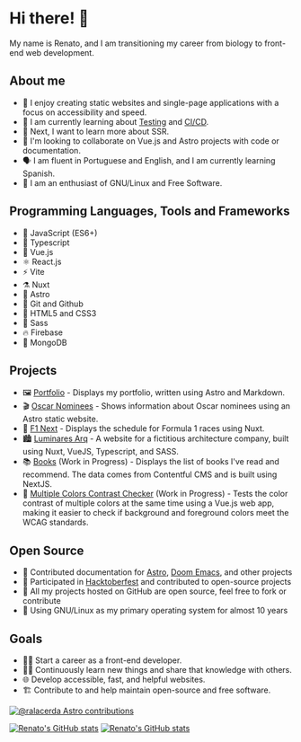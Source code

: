 # Hi there! 👋

My name is Renato, and I am transitioning my career from biology to front-end web development.

## About me

- 🔭 I enjoy creating static websites and single-page applications with a focus on accessibility and speed.
- 🌱 I am currently learning about [Testing](https://github.com/ralacerda/vitest-react-learning) and [CI/CD](https://github.com/ralacerda/learning-gh-actions).
- 📌 Next, I want to learn more about SSR.
- 👯 I'm looking to collaborate on Vue.js and Astro projects with code or documentation.
- 🗣️ I am fluent in Portuguese and English, and I am currently learning Spanish.
- 🐧 I am an enthusiast of GNU/Linux and Free Software.

## Programming Languages, Tools and Frameworks

- 🧩 JavaScript (ES6+)
- 🥽 Typescript
- 🧪 Vue.js
- ⚛️ React.js
- ⚡ Vite
- ⚗️ Nuxt
- 🚀 Astro
- 🐙 Git and Github
- 🌈 HTML5 and CSS3
- 💄 Sass
- 🔥 Firebase
- 🍃 MongoDB

## Projects

- 🖼️ [Portfolio](http://ralacerda-portfolio.netlify.app/) - Displays my portfolio, written using Astro and Markdown.
- 🎬 [Oscar Nominees](https://sequelamovies.web.app/) - Shows information about Oscar nominees using an Astro static website.
- 🏁 [F1 Next](https://f1next.netlify.app/) - Displays the schedule for Formula 1 races using Nuxt.
- 🏙️ [Luminares Arq](https://luminares-arq.netlify.app/) - A website for a fictitious architecture company, built using Nuxt, VueJS, Typescript, and SASS.
- 📚 [Books](https://ralacerda-books.netlify.app/) (Work in Progress) - Displays the list of books I've read and recommend. The data comes from Contentful CMS and is built using NextJS.
- 🎨 [Multiple Colors Contrast Checker](https://multiple-contrast-checker.netlify.app/) (Work in Progress) - Tests the color contrast of multiple colors at the same time using a Vue.js web app, making it easier to check if background and foreground colors meet the WCAG standards.

## Open Source

- 🤝 Contributed documentation for [Astro](https://astro.build/), [Doom Emacs](https://github.com/doomemacs/doomemacs), and other projects
- 🎃 Participated in [Hacktoberfest](https://hacktoberfest.com/) and contributed to open-source projects
- 📖 All my projects hosted on GitHub are open source, feel free to fork or contribute
- 🦬 Using GNU/Linux as my primary operating system for almost 10 years


## Goals

- 👨‍💻 Start a career as a front-end developer.
- 👨‍🎓 Continuously learn new things and share that knowledge with others.
- 🌐 Develop accessible, fast, and helpful websites.
- 🏗️ Contribute to and help maintain open-source and free software.


[![@ralacerda Astro contributions](https://astro.badg.es/v1/contributor/ralacerda.svg)](https://astro.badg.es/v1/contributor/ralacerda/)

[![Renato's GitHub stats](https://github-readme-stats-ralacerda.vercel.app/api?username=ralacerda&hide=stars&show_icons=true&theme=dark#gh-dark-mode-only)](https://github-readme-stats-ralacerda.vercel.app/api?username=ralacerda&hide=stars&show_icons=true&theme=dark#gh-dark-mode-only)
[![Renato's GitHub stats](https://github-readme-stats-ralacerda.vercel.app/api?username=ralacerda&hide=stars&show_icons=true&theme=default#gh-light-mode-only)](https://github-readme-stats-ralacerda.vercel.app/api?username=ralacerda&hide=stars&show_icons=true&theme=default#gh-light-mode-only)
